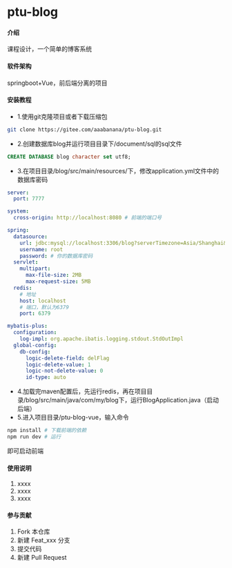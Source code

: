 # ptu-blog

#### 介绍

课程设计，一个简单的博客系统

#### 软件架构

springboot+Vue，前后端分离的项目


#### 安装教程

- 1.使用git克隆项目或者下载压缩包

```bash
git clone https://gitee.com/aaabanana/ptu-blog.git
```

- 2.创建数据库blog并运行项目目录下/document/sql的sql文件

```sql
CREATE DATABASE blog character set utf8;
```

- 3.在项目目录/blog/src/main/resources/下，修改application.yml文件中的数据库密码

```yaml
server:
  port: 7777

system:
  cross-origin: http://localhost:8080 # 前端的端口号

spring:
  datasource:
    url: jdbc:mysql://localhost:3306/blog?serverTimezone=Asia/Shanghai&useUnicode=true&characterEncoding=utf-8
    username: root
    password: # 你的数据库密码
  servlet:
    multipart:
      max-file-size: 2MB
      max-request-size: 5MB
  redis:
    # 地址
    host: localhost
    # 端口，默认为6379
    port: 6379

mybatis-plus:
  configuration:
    log-impl: org.apache.ibatis.logging.stdout.StdOutImpl
  global-config:
    db-config:
      logic-delete-field: delFlag
      logic-delete-value: 1
      logic-not-delete-value: 0
      id-type: auto


```

- 4.加载完maven配置后，先运行redis，再在项目目录/blog/src/main/java/com/my/blog下，运行BlogApplication.java（启动后端）
- 5.进入项目目录/ptu-blog-vue，输入命令

```bash
npm install # 下载前端的依赖
npm run dev # 运行
```

即可启动前端

#### 使用说明

1.  xxxx
2.  xxxx
3.  xxxx

#### 参与贡献

1.  Fork 本仓库
2.  新建 Feat_xxx 分支
3.  提交代码
4.  新建 Pull Request